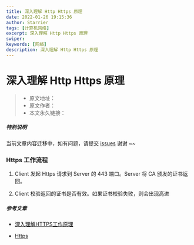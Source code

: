 ```yaml
---
title: 深入理解 Http Https 原理
date: 2022-01-26 19:15:36
author: Starrier
tags: [计算机网络]
excerpt: 深入理解 Http Https 原理
swiper:
keywords: [网络]
description: 深入理解 Http Https 原理
---
```


# 深入理解 Http Https 原理

> * 原文地址：[]()
> * 原文作者：[]()
> * 本文永久链接：[]()

##### **特别说明**

当前文章内容迁移中，如有问题，请提交 [issues](https://github.com/Starrier/starrier.github.io/issues) 谢谢 ~~

### Https 工作流程

1. Client 发起 Https 请求到 Server 的 443 端口。Server 将 CA 颁发的证书返回。

2. Client 校验返回的证书是否有效。如果证书校验失败，则会出现高进

##### 参考文章

- [深入理解HTTPS工作原理](https://juejin.cn/post/6844903830916694030)

- [Https](https://juejin.cn/post/6844903830916694030#heading-2)

